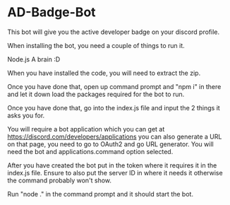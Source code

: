 # AD-Badge-Bot
 This bot will give you the active developer badge on your discord profile.

 When installing the bot, you need a couple of things to run it.

 Node.js
 A brain :D

 When you have installed the code, you will need to extract the zip.

 Once you have done that, open up command prompt and "npm i" in there and let it down load the packages required for the bot to run.

 Once you have done that, go into the index.js file and input the 2 things it asks you for.
 
 You will require a bot application which you can get at https://discord.com/developers/applications you can also generate a URL on that page, you need to go to OAuth2 and go URL generator. You will need the bot and applications.command option selected.

 After you have created the bot put in the token where it requires it in the index.js file. Ensure to also put the server ID in where it needs it otherwise the command probably won't show.

 Run "node ." in the command prompt and it should start the bot.
